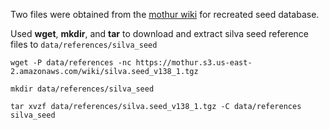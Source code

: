 Two files were obtained from the [mothur wiki](https://mothur.org/wiki/silva_reference_files/) for recreated seed database.

Used **wget**, **mkdir**, and **tar** to download and extract silva seed reference files to `data/references/silva_seed`
```
wget -P data/references -nc https://mothur.s3.us-east-2.amazonaws.com/wiki/silva.seed_v138_1.tgz

mkdir data/references/silva_seed

tar xvzf data/references/silva.seed_v138_1.tgz -C data/references silva_seed
```
